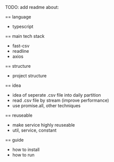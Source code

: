 TODO: add readme about:

== language 
- typescript 

== main tech stack 
- fast-csv
- readline
- axios

== structure
- project structure

== idea
- idea of seperate .csv file into daily partition
- read .csv file by stream (improve performance)
- use promise.all, other techniques

== reuseable
- make service highly reuseable
- util, service, constant

== guide
- how to install
- how to run

